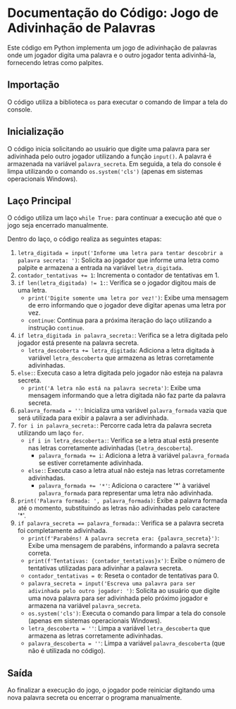 <body>
  <h1>Documentação do Código: Jogo de Adivinhação de Palavras</h1>
  <p>
    Este código em Python implementa um jogo de adivinhação de palavras onde um jogador digita uma palavra e o outro jogador tenta adivinhá-la, fornecendo letras como palpites.
  </p>

  <h2>Importação</h2>
  <p>
    O código utiliza a biblioteca <code>os</code> para executar o comando de limpar a tela do console.
  </p>

  <h2>Inicialização</h2>
  <p>
    O código inicia solicitando ao usuário que digite uma palavra para ser adivinhada pelo outro jogador utilizando a função <code>input()</code>. A palavra é armazenada na variável <code>palavra_secreta</code>. Em seguida, a tela do console é limpa utilizando o comando <code>os.system('cls')</code> (apenas em sistemas operacionais Windows).
  </p>

  <h2>Laço Principal</h2>
  <p>
    O código utiliza um laço <code>while True:</code> para continuar a execução até que o jogo seja encerrado manualmente.
  </p>
  <p>
    Dentro do laço, o código realiza as seguintes etapas:
  </p>
  <ol>
    <li>
      <code>letra_digitada = input('Informe uma letra para tentar descobrir a palavra secreta: ')</code>: Solicita ao jogador que informe uma letra como palpite e armazena a entrada na variável <code>letra_digitada</code>.
    </li>
    <li>
      <code>contador_tentativas += 1</code>: Incrementa o contador de tentativas em 1.
    </li>
    <li>
      <code>if len(letra_digitada) != 1:</code>: Verifica se o jogador digitou mais de uma letra.
      <ul>
        <li><code>print('Digite somente uma letra por vez!')</code>: Exibe uma mensagem de erro informando que o jogador deve digitar apenas uma letra por vez.</li>
        <li><code>continue</code>: Continua para a próxima iteração do laço utilizando a instrução <code>continue</code>.</li>
      </ul>
    </li>
    <li>
      <code>if letra_digitada in palavra_secreta:</code>: Verifica se a letra digitada pelo jogador está presente na palavra secreta.
      <ul>
        <li><code>letra_descoberta += letra_digitada</code>: Adiciona a letra digitada à variável <code>letra_descoberta</code> que armazena as letras corretamente adivinhadas.</li>
      </ul>
    </li>
    <li>
      <code>else:</code>: Executa caso a letra digitada pelo jogador não esteja na palavra secreta.
      <ul>
        <li><code>print('A letra não está na palavra secreta')</code>: Exibe uma mensagem informando que a letra digitada não faz parte da palavra secreta.</li>
      </ul>
    </li>
    <li>
      <code>palavra_formada = ''</code>: Inicializa uma variável <code>palavra_formada</code> vazia que será utilizada para exibir a palavra a ser adivinhada.
    </li>
    <li>
      <code>for i in palavra_secreta:</code>: Percorre cada letra da palavra secreta utilizando um laço <code>for</code>.
      <ul>
        <li>
          <code>if i in letra_descoberta:</code>: Verifica se a letra atual está presente nas letras corretamente adivinhadas (<code>letra_descoberta</code>).
          <ul>
            <li><code>palavra_formada += i</code>: Adiciona a letra à variável <code>palavra_formada</code> se estiver corretamente adivinhada.</li>
          </ul>
        </li>
        <li>
          <code>else:</code>: Executa caso a letra atual não esteja nas letras corretamente adivinhadas.
          <ul>
            <li><code>palavra_formada += '*'</code>: Adiciona o caractere '*' à variável <code>palavra_formada</code> para representar uma letra não adivinhada.</li>
          </ul>
        </li>
      </ul>
    </li>
    <li>
      <code>print('Palavra formada: ', palavra_formada)</code>: Exibe a palavra formada até o momento, substituindo as letras não adivinhadas pelo caractere '*'.
    </li>
    <li>
      <code>if palavra_secreta == palavra_formada:</code>: Verifica se a palavra secreta foi completamente adivinhada.
      <ul>
        <li><code>print(f'Parabéns! A palavra secreta era: {palavra_secreta}')</code>: Exibe uma mensagem de parabéns, informando a palavra secreta correta.</li>
        <li><code>print(f'Tentativas: {contador_tentativas}x')</code>: Exibe o número de tentativas utilizadas para adivinhar a palavra secreta.</li>
        <li>
          <code>contador_tentativas = 0</code>: Reseta o contador de tentativas para 0.
        </li>
        <li>
          <code>palavra_secreta = input('Escreva uma palavra para ser adivinhada pelo outro jogador: ')</code>: Solicita ao usuário que digite uma nova palavra para ser adivinhada pelo próximo jogador e armazena na variável <code>palavra_secreta</code>.
        </li>
        <li>
          <code>os.system('cls')</code>: Executa o comando para limpar a tela do console (apenas em sistemas operacionais Windows).
        </li>
        <li>
          <code>letra_descoberta = ''</code>: Limpa a variável <code>letra_descoberta</code> que armazena as letras corretamente adivinhadas.
        </li>
        <li>
          <code>palavra_descoberta = ''</code>: Limpa a variável <code>palavra_descoberta</code> (que não é utilizada no código).
        </li>
      </ul>
    </li>
  </ol>

  <h2>Saída</h2>
  <p>
    Ao finalizar a execução do jogo, o jogador pode reiniciar digitando uma nova palavra secreta ou encerrar o programa manualmente.
  </p>

</body>
</html>

